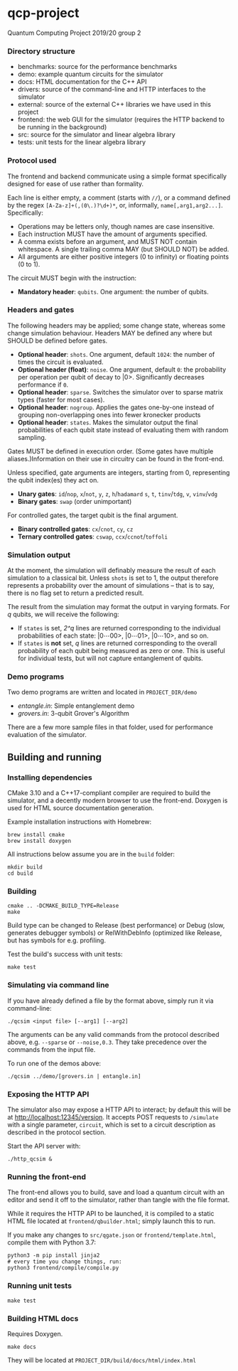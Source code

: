 # qcp-project
Quantum Computing Project 2019/20 group 2

### Directory structure

 - benchmarks: source for the performance benchmarks
 - demo: example quantum circuits for the simulator
 - docs: HTML documentation for the C++ API
 - drivers: source of the command-line and HTTP interfaces to the simulator
 - external: source of the external C++ libraries we have used in this project
 - frontend: the web GUI for the simulator (requires the HTTP backend to be running in the background)
 - src: source for the simulator and linear algebra library
 - tests: unit tests for the linear algebra library

### Protocol used

The frontend and backend communicate using a simple format specifically designed for ease of use rather than formality.

Each line is either empty, a comment (starts with `//`), or a command defined by the regex `[A-Za-z]+(,(0\.)?\d+)*`, or, informally, `name[,arg1,arg2...]`. Specifically:

  - Operations may be letters only, though names are case insensitive.
  - Each instruction MUST have the amount of arguments specified.
  - A comma exists before an argument, and MUST NOT contain whitespace. A single trailing comma MAY (but SHOULD NOT) be added.
  - All arguments are either positive integers (0 to infinity) or floating points (0 to 1).

The circuit MUST begin with the instruction:

  - **Mandatory header**: `qubits`. One argument: the number of qubits.

### Headers and gates

The following headers may be applied; some change state, whereas some change simulation behaviour. Headers MAY be defined any where but SHOULD be defined before gates.

  - **Optional header**: `shots`. One argument, default `1024`: the number of times the circuit is evaluated.
  - **Optional header (float)**: `noise`. One argument, default `0`: the probability per operation per qubit of decay to |0>. Significantly decreases performance if `0`.
  - **Optional header**: `sparse`. Switches the simulator over to sparse matrix types (faster for most cases).
  - **Optional header**: `nogroup`. Applies the gates one-by-one instead of grouping non-overlapping ones into fewer kronecker products
  - **Optional header**: `states`. Makes the simulator output the final probabilities of each qubit state instead of evaluating them with random sampling.

Gates MUST be defined in execution order. (Some gates have multiple aliases.)Information on their use in circuitry can be found in the front-end.

Unless specified, gate arguments are integers, starting from 0, representing the qubit index(es) they act on.

  - **Unary gates**: `id`/`nop`, `x`/`not`, `y`, `z`, `h`/`hadamard` `s`, `t`, `tinv`/`tdg`, `v`, `vinv`/`vdg`
  - **Binary gates**: `swap` (order unimportant)
  
For controlled gates, the target qubit is the final argument.

  - **Binary controlled gates**: `cx`/`cnot`, `cy`, `cz`
  - **Ternary controlled gates**: `cswap`, `ccx`/`ccnot`/`toffoli`

### Simulation output

At the moment, the simulation will definably measure the result of each simulation to a classical bit. Unless `shots` is set to 1, the output therefore represents a probability over the amount of simulations – that is to say, there is no flag set to return a predicted result. 

The result from the simulation may format the output in varying formats. For *q* qubits, we will receive the following:

 - If `states` is set, *2^q* lines are returned corresponding to the individual probabilities of each state: |0⋯00>, |0⋯01>, |0⋯10>, and so on.
 - If `states` is **not** set, *q* lines are returned corresponding to the overall probability of each qubit being measured as zero or one. This is useful for individual tests, but will not capture entanglement of qubits. 


### Demo programs
Two demo programs are written and located in `PROJECT_DIR/demo`

- _entangle.in_: Simple entanglement demo
- _grovers.in_: 3-qubit Grover's Algorithm

There are a few more sample files in that folder, used for performance evaluation of the simulator.

## Building and running

### Installing dependencies

CMake 3.10 and a C++17-compliant compiler are required to build the simulator, and a decently modern browser to use the front-end.
Doxygen is used for HTML source documentation generation.

Example installation instructions with Homebrew:
```
brew install cmake
brew install doxygen
```

All instructions below assume you are in the `build` folder:

```
mkdir build
cd build
```

### Building

```
cmake .. -DCMAKE_BUILD_TYPE=Release
make
```

Build type can be changed to Release (best performance) or Debug (slow, generates debugger symbols) or RelWithDebInfo (optimized like Release, but has symbols for e.g. profiling.

Test the build's success with unit tests:

```
make test
```

### Simulating via command line

If you have already defined a file by the format above, simply run it via command-line:

```
./qcsim <input file> [--arg1] [--arg2]
```

The arguments can be any valid commands from the protocol described above, e.g. `--sparse` or `--noise,0.3`. They take precedence over the commands from the input file.

To run one of the demos above:
```
./qcsim ../demo/[grovers.in | entangle.in]
```

### Exposing the HTTP API

The simulator also may expose a HTTP API to interact; by default this will be at <http://localhost:12345/version>.
It accepts POST requests to `/simulate` with a single parameter, `circuit`, which is set to a circuit description as described in the protocol section.


Start the API server with:

```
./http_qcsim &
```

### Running the front-end

The front-end allows you to build, save and load a quantum circuit with an editor and send it off to the simulator, rather than tangle with the file format.

While it requires the HTTP API to be launched, it is compiled to a static HTML file located at `frontend/qbuilder.html`; simply launch this to run.

If you make any changes to `src/qgate.json` or `frontend/template.html`, compile them with Python 3.7:

```
python3 -m pip install jinja2
# every time you change things, run:
python3 frontend/compile/compile.py
```

### Running unit tests

```
make test
```

### Building HTML docs

Requires Doxygen.

```
make docs
```

They will be located at `PROJECT_DIR/build/docs/html/index.html`

